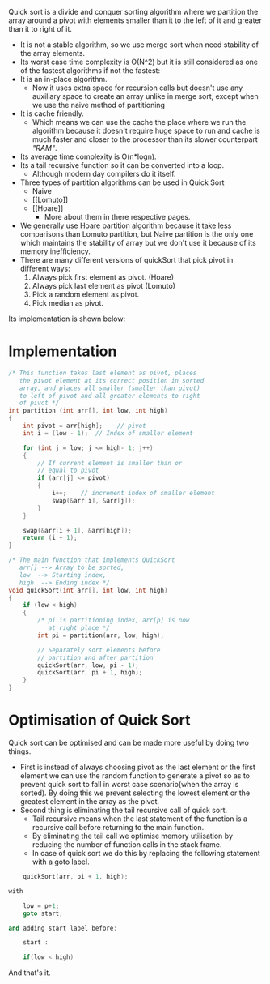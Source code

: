 Quick sort is a divide and conquer sorting algorithm where we partition the array around a pivot with elements smaller than it to the left of it and greater than it to right of it.

- It is not a stable algorithm, so we use merge sort when need stability of the array elements.
- Its worst case time complexity is O(N^2) but it is still considered as one of the fastest algorithms if not the fastest:
- It is an in-place algorithm.
	-  Now it uses extra space for recursion calls but doesn't use any auxiliary space to create an array unlike in merge sort, except when we use the naive method of partitioning
- It is cache friendly.
	-  Which means we can use the cache the place where we run the algorithm because it doesn't require huge space to run and cache is much faster and closer to the processor than its slower counterpart *"RAM"*.
- Its average time complexity is O(n\*logn).  
- Its a tail recursive function so it can be converted into a loop.
	- Although modern day compilers do it itself.
- Three types of partition algorithms can be used in Quick Sort
	- Naive
	- [[Lomuto]]
	- [[Hoare]]
		- More about them in there respective pages.
- We generally use Hoare partition algorithm because it take less comparisons than Lomuto partition, but Naive partition is the only one which maintains the stability of array but we don't use it because of its memory inefficiency.
- There are many different versions of quickSort that pick pivot in different ways: 
	1. Always pick first element as pivot. (Hoare)
	2. Always pick last element as pivot (Lomuto)
	3. Pick a random element as pivot.
	4. Pick median as pivot.

Its implementation is shown below: 

# Implementation

```cpp
/* This function takes last element as pivot, places
   the pivot element at its correct position in sorted
   array, and places all smaller (smaller than pivot)
   to left of pivot and all greater elements to right
   of pivot */
int partition (int arr[], int low, int high)
{
    int pivot = arr[high];    // pivot
    int i = (low - 1);  // Index of smaller element

    for (int j = low; j <= high- 1; j++)
    {
        // If current element is smaller than or
        // equal to pivot
        if (arr[j] <= pivot)
        {
            i++;    // increment index of smaller element
            swap(&arr[i], &arr[j]);
        }
    }

    swap(&arr[i + 1], &arr[high]);
    return (i + 1);
}

/* The main function that implements QuickSort
   arr[] --> Array to be sorted,
   low  --> Starting index,
   high  --> Ending index */
void quickSort(int arr[], int low, int high)
{
    if (low < high)
    {
        /* pi is partitioning index, arr[p] is now
           at right place */
        int pi = partition(arr, low, high);

        // Separately sort elements before
        // partition and after partition
        quickSort(arr, low, pi - 1);
        quickSort(arr, pi + 1, high);
    }
}
```


# Optimisation of Quick Sort

Quick sort can be optimised and can be made more useful by doing two things.
- First is instead of always choosing pivot as the last element or the first element we can use the random function to generate a pivot so as to prevent quick sort to fall in worst case scenario(when the array is sorted). By doing this we prevent selecting the lowest element or the greatest element in the array as the pivot.
- Second thing is eliminating the tail recursive call of quick sort. 
	- Tail recursive means when the last statement of the function is a recursive call before returning to the main function.
	- By eliminating the tail call we optimise memory utilisation by reducing the number of function calls in the stack frame.
	- In case of quick sort we do this by replacing the following statement with a goto label.
```c++ 
	quickSort(arr, pi + 1, high);

with 

	low = p+1;
	goto start;

and adding start label before:

	start :

	if(low < high)
```

And that's it.